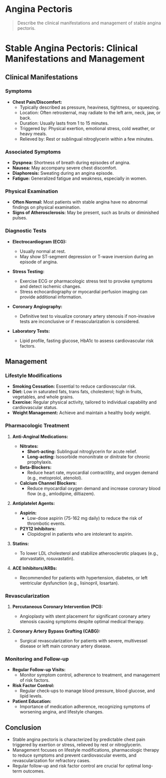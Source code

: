 # Angina Pectoris

> Describe the clinical manifestations and management of stable angina pectoris.

# Stable Angina Pectoris: Clinical Manifestations and Management

## Clinical Manifestations

### Symptoms

- **Chest Pain/Discomfort:**
  - Typically described as pressure, heaviness, tightness, or squeezing.
  - Location: Often retrosternal, may radiate to the left arm, neck, jaw, or back.
  - Duration: Usually lasts from 1 to 15 minutes.
  - Triggered by: Physical exertion, emotional stress, cold weather, or heavy meals.
  - Relieved by: Rest or sublingual nitroglycerin within a few minutes.

### Associated Symptoms

- **Dyspnea:** Shortness of breath during episodes of angina.
- **Nausea:** May accompany severe chest discomfort.
- **Diaphoresis:** Sweating during an angina episode.
- **Fatigue:** Generalized fatigue and weakness, especially in women.

### Physical Examination

- **Often Normal:** Most patients with stable angina have no abnormal findings on physical examination.
- **Signs of Atherosclerosis:** May be present, such as bruits or diminished pulses.

### Diagnostic Tests

- **Electrocardiogram (ECG):**

  - Usually normal at rest.
  - May show ST-segment depression or T-wave inversion during an episode of angina.

- **Stress Testing:**

  - Exercise ECG or pharmacologic stress test to provoke symptoms and detect ischemic changes.
  - Stress echocardiography or myocardial perfusion imaging can provide additional information.

- **Coronary Angiography:**

  - Definitive test to visualize coronary artery stenosis if non-invasive tests are inconclusive or if revascularization is considered.

- **Laboratory Tests:**
  - Lipid profile, fasting glucose, HbA1c to assess cardiovascular risk factors.

## Management

### Lifestyle Modifications

- **Smoking Cessation:** Essential to reduce cardiovascular risk.
- **Diet:** Low in saturated fats, trans fats, cholesterol; high in fruits, vegetables, and whole grains.
- **Exercise:** Regular physical activity, tailored to individual capability and cardiovascular status.
- **Weight Management:** Achieve and maintain a healthy body weight.

### Pharmacologic Treatment

1. **Anti-Anginal Medications:**

   - **Nitrates:**
     - **Short-acting:** Sublingual nitroglycerin for acute relief.
     - **Long-acting:** Isosorbide mononitrate or dinitrate for chronic prophylaxis.
   - **Beta-Blockers:**
     - Reduce heart rate, myocardial contractility, and oxygen demand (e.g., metoprolol, atenolol).
   - **Calcium Channel Blockers:**
     - Reduce myocardial oxygen demand and increase coronary blood flow (e.g., amlodipine, diltiazem).

2. **Antiplatelet Agents:**

   - **Aspirin:**
     - Low-dose aspirin (75-162 mg daily) to reduce the risk of thrombotic events.
   - **P2Y12 Inhibitors:**
     - Clopidogrel in patients who are intolerant to aspirin.

3. **Statins:**

   - To lower LDL cholesterol and stabilize atherosclerotic plaques (e.g., atorvastatin, rosuvastatin).

4. **ACE Inhibitors/ARBs:**
   - Recommended for patients with hypertension, diabetes, or left ventricular dysfunction (e.g., lisinopril, losartan).

### Revascularization

1. **Percutaneous Coronary Intervention (PCI):**

   - Angioplasty with stent placement for significant coronary artery stenosis causing symptoms despite optimal medical therapy.

2. **Coronary Artery Bypass Grafting (CABG):**
   - Surgical revascularization for patients with severe, multivessel disease or left main coronary artery disease.

### Monitoring and Follow-up

- **Regular Follow-up Visits:**
  - Monitor symptom control, adherence to treatment, and management of risk factors.
- **Risk Factor Control:**
  - Regular check-ups to manage blood pressure, blood glucose, and lipid levels.
- **Patient Education:**
  - Importance of medication adherence, recognizing symptoms of worsening angina, and lifestyle changes.

## Conclusion

- Stable angina pectoris is characterized by predictable chest pain triggered by exertion or stress, relieved by rest or nitroglycerin.
- Management focuses on lifestyle modifications, pharmacologic therapy to reduce symptoms and prevent cardiovascular events, and revascularization for refractory cases.
- Regular follow-up and risk factor control are crucial for optimal long-term outcomes.
